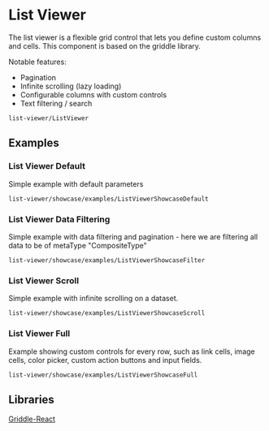 # List Viewer

The list viewer is a flexible grid control that lets you define custom columns and cells. This component is based on the griddle library.

Notable features: 
* Pagination
* Infinite scrolling (lazy loading)
* Configurable columns with custom controls
* Text filtering / search

```element
list-viewer/ListViewer
```

## Examples

### List Viewer Default

Simple example with default parameters

```
list-viewer/showcase/examples/ListViewerShowcaseDefault
```

### List Viewer Data Filtering

Simple example with data filtering and pagination - here we are filtering all data to be of metaType "CompositeType"

```
list-viewer/showcase/examples/ListViewerShowcaseFilter
```

### List Viewer Scroll

Simple example with infinite scrolling on a dataset. 

```
list-viewer/showcase/examples/ListViewerShowcaseScroll
```

### List Viewer Full

Example showing custom controls for every row, such as link cells, image cells, color picker, custom action buttons and input fields. 

```
list-viewer/showcase/examples/ListViewerShowcaseFull
```

## Libraries

[Griddle-React](https://www.npmjs.com/package/griddle-react)